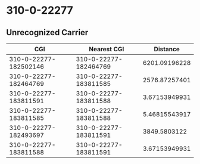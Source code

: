 # 310-0-22277
## Unrecognized Carrier


| CGI | Nearest CGI | Distance |
|-----|-------------|----------|
| 310-0-22277-182502146 | 310-0-22277-182464769 | 6201.09196228 |
| 310-0-22277-182464769 | 310-0-22277-183811585 | 2576.87257401 |
| 310-0-22277-183811591 | 310-0-22277-183811588 | 3.67153949931 |
| 310-0-22277-183811585 | 310-0-22277-183811588 | 5.46815543917 |
| 310-0-22277-182493697 | 310-0-22277-183811591 | 3849.5803122 |
| 310-0-22277-183811588 | 310-0-22277-183811591 | 3.67153949931 |
